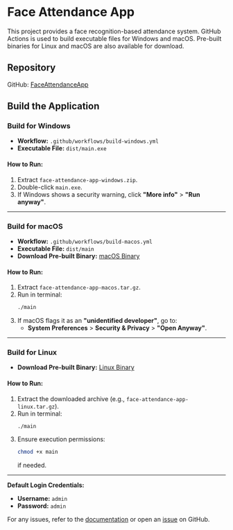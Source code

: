 # Face Attendance App

This project provides a face recognition-based attendance system. GitHub Actions is used to build executable files for Windows and macOS. Pre-built binaries for Linux and macOS are also available for download.

## Repository
GitHub: [FaceAttendanceApp](https://github.com/luongjuan123/FaceAttendanceApp)

## Build the Application

### Build for Windows
- **Workflow:** `.github/workflows/build-windows.yml`
- **Executable File:** `dist/main.exe`

#### How to Run:
1. Extract `face-attendance-app-windows.zip`.
2. Double-click `main.exe`.
3. If Windows shows a security warning, click **"More info"** > **"Run anyway"**.

---

### Build for macOS
- **Workflow:** `.github/workflows/build-macos.yml`
- **Executable File:** `dist/main`
- **Download Pre-built Binary:** [macOS Binary](https://drive.google.com/file/d/1dMH0yDGDLSJ3qCvQjHpYlM0LlRSV6-ox/view?usp=drive_link)

#### How to Run:
1. Extract `face-attendance-app-macos.tar.gz`.
2. Run in terminal:
   ```sh
   ./main
   ```
3. If macOS flags it as an **"unidentified developer"**, go to:
   - **System Preferences** > **Security & Privacy** > **"Open Anyway"**.

---

### Build for Linux
- **Download Pre-built Binary:** [Linux Binary](https://drive.google.com/file/d/1UQ2MniqlfMueA_o16xDOc5WFI66VOWTF/view?usp=drive_link)

#### How to Run:
1. Extract the downloaded archive (e.g., `face-attendance-app-linux.tar.gz`).
2. Run in terminal:
   ```sh
   ./main
   ```
3. Ensure execution permissions:
   ```sh
   chmod +x main
   ```
   if needed.

---

**Default Login Credentials:**
- **Username:** `admin`
- **Password:** `admin`

For any issues, refer to the [documentation](#) or open an [issue](#) on GitHub.

